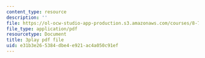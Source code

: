 ```yaml
---
content_type: resource
description: ''
file: https://ol-ocw-studio-app-production.s3.amazonaws.com/courses/8-701-introduction-to-nuclear-and-particle-physics-fall-2020/e31b3e265384dbe4e921ac4a050c91ef_u46_GiV2iFc.pdf
file_type: application/pdf
resourcetype: Document
title: 3play pdf file
uid: e31b3e26-5384-dbe4-e921-ac4a050c91ef
---
```

